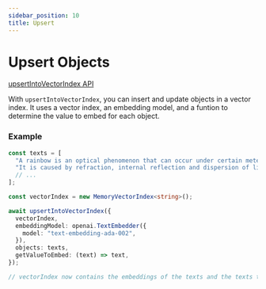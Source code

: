 ```yaml
---
sidebar_position: 10
title: Upsert
---
```


# Upsert Objects

[upsertIntoVectorIndex API](/api/modules/#upsertintovectorindex)

With `upsertIntoVectorIndex`, you can insert and update objects in a vector index.
It uses a vector index, an embedding model, and a funtion to determine the value to embed for each object.

### Example

```ts
const texts = [
  "A rainbow is an optical phenomenon that can occur under certain meteorological conditions.",
  "It is caused by refraction, internal reflection and dispersion of light in water droplets resulting in a continuous spectrum of light appearing in the sky.",
  // ...
];

const vectorIndex = new MemoryVectorIndex<string>();

await upsertIntoVectorIndex({
  vectorIndex,
  embeddingModel: openai.TextEmbedder({
    model: "text-embedding-ada-002",
  }),
  objects: texts,
  getValueToEmbed: (text) => text,
});

// vectorIndex now contains the embeddings of the texts and the texts themselves
```
